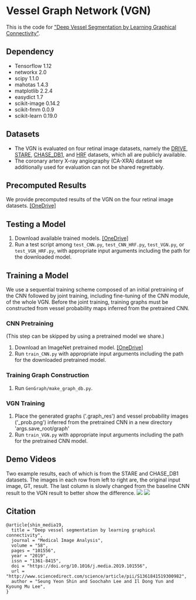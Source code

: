 # Vessel Graph Network (VGN)
This is the code for ["Deep Vessel Segmentation by Learning Graphical Connectivity"](https://www.sciencedirect.com/science/article/pii/S1361841519300982).

## Dependency
* Tensorflow 1.12
* networkx 2.0
* scipy 1.1.0
* mahotas 1.4.3
* matplotlib 2.2.4
* easydict 1.7
* scikit-image 0.14.2
* scikit-fmm 0.0.9
* scikit-learn 0.19.0

## Datasets
* The VGN is evaluated on four retinal image datasets, namely the [DRIVE](https://www.isi.uu.nl/Research/Databases/DRIVE/), [STARE](http://cecas.clemson.edu/~ahoover/stare/), [CHASE_DB1](https://blogs.kingston.ac.uk/retinal/chasedb1/), and [HRF](https://www5.cs.fau.de/research/data/fundus-images/) datasets, which all are publicly available.
* The coronary artery X-ray angiography (CA-XRA) dataset we additionally used for evaluation can not be shared regrettably.

## Precomputed Results
We provide precomputed results of the VGN on the four retinal image datasets. [[OneDrive]](https://1drv.ms/u/s!AmnLATyiwjphhZ0BquyksorE0YV7nA?e=OmHhGW)

## Testing a Model
1. Download available trained models. [[OneDrive]](https://1drv.ms/u/s!AmnLATyiwjphhZ0CYhSYOqHmnQw4UQ?e=eRgvcq)
2. Run a test script among `test_CNN.py`, `test_CNN_HRF.py`, `test_VGN.py`, or `test_VGN_HRF.py`, with appropriate input arguments including the path for the downloaded model.

## Training a Model
We use a sequential training scheme composed of an initial pretraining of the CNN followed by joint training, including fine-tuning of the CNN module, of the whole VGN. Before the joint training, training graphs must be constructed from vessel probability maps inferred from the pretrained CNN.

### CNN Pretraining
(This step can be skipped by using a pretrained model we share.)
1. Download an ImageNet pretrained model. [[OneDrive]](https://1drv.ms/u/s!AmnLATyiwjphhZ0AqBHI2Y0nALUdoQ?e=NG4kVS)
2. Run `train_CNN.py` with appropriate input arguments including the path for the downloaded pretrained model.

### Training Graph Construction
1. Run `GenGraph/make_graph_db.py`.

### VGN Training
1. Place the generated graphs ('.graph_res') and vessel probability images ('_prob.png') inferred from the pretrained CNN in a new directory 'args.save_root/graph'
2. Run `train_VGN.py` with appropriate input arguments including the path for the pretrained CNN model.

## Demo Videos
Two example results, each of which is from the STARE and CHASE_DB1 datasets. The images in each row from left to right are, the original input image, GT, result. The last column is slowly changed from the baseline CNN result to the VGN result to better show the difference.
![](results/im0239.gif)
![](results/Image_12R.gif)

## Citation
```
@article{shin_media19,
  title = "Deep vessel segmentation by learning graphical connectivity",
  journal = "Medical Image Analysis",
  volume = "58",
  pages = "101556",
  year = "2019",
  issn = "1361-8415",
  doi = "https://doi.org/10.1016/j.media.2019.101556",
  url = "http://www.sciencedirect.com/science/article/pii/S1361841519300982",
  author = "Seung Yeon Shin and Soochahn Lee and Il Dong Yun and Kyoung Mu Lee",
}
```
